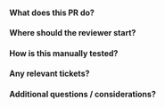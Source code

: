 #### What does this PR do?

#### Where should the reviewer start?

#### How is this manually tested?

#### Any relevant tickets?

#### Additional questions / considerations?
